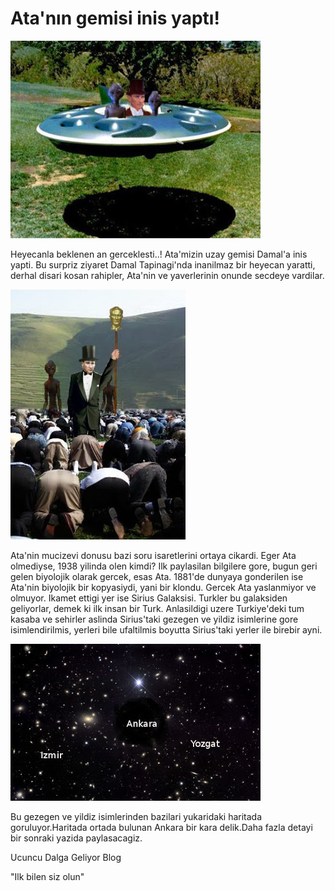 # Ata'nın gemisi inis yaptı!

![](ata-ufo.jpg)

Heyecanla beklenen an gerceklesti..! Ata'mizin uzay gemisi Damal'a
inis yapti. Bu surpriz ziyaret Damal Tapinagi'nda inanilmaz bir
heyecan yaratti, derhal disari kosan rahipler, Ata'nin ve yaverlerinin
onunde secdeye vardilar.

![](namaz-ata-uzayli.jpg)

Ata'nin mucizevi donusu bazi soru isaretlerini ortaya cikardi. Eger
Ata olmediyse, 1938 yilinda olen kimdi? Ilk paylasilan bilgilere gore,
bugun geri gelen biyolojik olarak gercek, esas Ata. 1881'de dunyaya
gonderilen ise Ata'nin biyolojik bir kopyasiydi, yani bir
klondu. Gercek Ata yaslanmiyor ve olmuyor. Ikamet ettigi yer ise
Sirius Galaksisi. Turkler bu galaksiden geliyorlar, demek ki ilk insan
bir Turk. Anlasildigi uzere Turkiye'deki tum kasaba ve sehirler
aslinda Sirius'taki gezegen ve yildiz isimlerine gore isimlendirilmis,
yerleri bile ufaltilmis boyutta Sirius'taki yerler ile birebir ayni.

![](stars.jpg)

Bu gezegen ve yildiz isimlerinden bazilari yukaridaki haritada
goruluyor.Haritada ortada bulunan Ankara bir kara delik.Daha fazla
detayi bir sonraki yazida paylasacagiz.

Ucuncu Dalga Geliyor Blog

"Ilk bilen siz olun"



